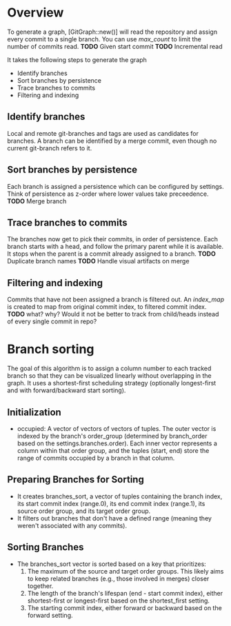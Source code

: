 
# Overview

To generate a graph, [GitGraph::new()] will read the repository
and assign every commit to a single branch. You can use *max_count*
to limit the number of commits read.
**TODO** Given start commit
**TODO** Incremental read

It takes the following steps to generate the graph

- Identify branches
- Sort branches by persistence
- Trace branches to commits
- Filtering and indexing

## Identify branches
Local and remote git-branches and tags are used as candidates for branches.
A branch can be identified by a merge commit, even though no current git-branch
refers to it.

## Sort branches by persistence
Each branch is assigned a persistence which can be configured by settings.
Think of persistence as z-order where lower values take preceedence.
**TODO** Merge branch

## Trace branches to commits
The branches now get to pick their commits, in order of persistence. Each
branch starts with a head, and follow the primary parent while it is
available. It stops when the parent is a commit already assigned to a branch.
**TODO** Duplicate branch names
**TODO** Handle visual artifacts on merge

## Filtering and indexing
Commits that have not been assigned a branch is filtered out.
An *index_map* is created to map from original commit index, to filtered
commit index.
**TODO** what? why? Would it not be better to track from child/heads instead of every single commit in repo?




# Branch sorting
The goal of this algorithm is to assign a column number to each tracked branch so that they can be visualized linearly without overlapping in the graph. It uses a shortest-first scheduling strategy (optionally longest-first and with forward/backward start sorting).

## Initialization
- occupied: A vector of vectors of vectors of tuples. 
The outer vector is indexed by the branch's order_group (determined by branch_order based on the settings.branches.order). 
Each inner vector represents a column within that order group, 
and the tuples (start, end) store the range of commits occupied by a branch in that column. 

## Preparing Branches for Sorting
- It creates branches_sort, a vector of tuples containing the branch index, its start commit index (range.0), its end commit index (range.1), its source order group, and its target order group. 
- It filters out branches that don't have a defined range (meaning they weren't associated with any commits). 
## Sorting Branches
- The branches_sort vector is sorted based on a key that prioritizes: 
    1. The maximum of the source and target order groups. This likely aims to keep related branches (e.g., those involved in merges) closer together. 
    2. The length of the branch's lifespan (end - start commit index), either shortest-first or longest-first based on the shortest_first setting. 
    3. The starting commit index, either forward or backward based on the forward setting. 
